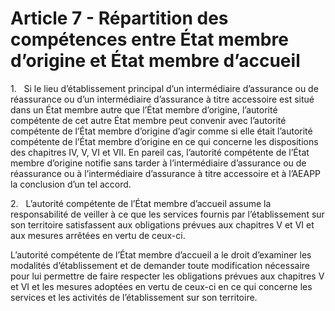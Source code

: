 # Article 7 - Répartition des compétences entre État membre d’origine et État membre d’accueil


1.   Si le lieu d’établissement principal d’un intermédiaire d’assurance ou de réassurance ou d’un intermédiaire d’assurance à titre accessoire est situé dans un État membre autre que l’État membre d’origine, l’autorité compétente de cet autre État membre peut convenir avec l’autorité compétente de l’État membre d’origine d’agir comme si elle était l’autorité compétente de l’État membre d’origine en ce qui concerne les dispositions des chapitres IV, V, VI et VII. En pareil cas, l’autorité compétente de l’État membre d’origine notifie sans tarder à l’intermédiaire d’assurance ou de réassurance ou à l’intermédiaire d’assurance à titre accessoire et à l’AEAPP la conclusion d’un tel accord.

2.   L’autorité compétente de l’État membre d’accueil assume la responsabilité de veiller à ce que les services fournis par l’établissement sur son territoire satisfassent aux obligations prévues aux chapitres V et VI et aux mesures arrêtées en vertu de ceux-ci.

L’autorité compétente de l’État membre d’accueil a le droit d’examiner les modalités d’établissement et de demander toute modification nécessaire pour lui permettre de faire respecter les obligations prévues aux chapitres V et VI et les mesures adoptées en vertu de ceux-ci en ce qui concerne les services et les activités de l’établissement sur son territoire.
